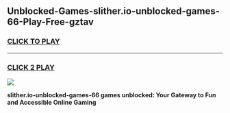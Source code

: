 
## Unblocked-Games-slither.io-unblocked-games-66-Play-Free-gztav
<h3>
<a href="https://premium76.site?title=slither.io-unblocked-games-66&ref=10A">CLICK TO PLAY</a></h3>
<hr>

<h3>
<a href="https://premium76.site?title=slither.io-unblocked-games-66&ref=10A">CLICK 2 PLAY</a>
  
</h3>

<a href="https://premium76.site?title=slither.io-unblocked-games-66&ref=10A"><img src="https://clearcache.store/games.png"></a>


**slither.io-unblocked-games-66 games unblocked: Your Gateway to Fun and Accessible Online Gaming**

